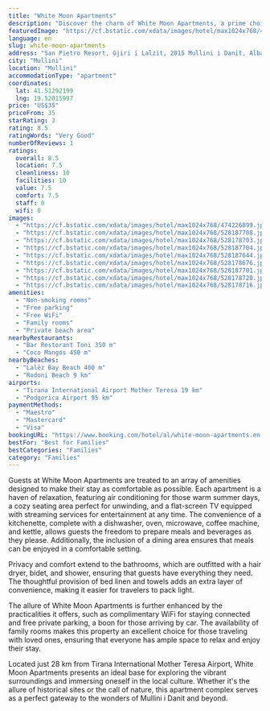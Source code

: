 ```yaml
---
title: "White Moon Apartments"
description: "Discover the charm of White Moon Apartments, a prime choice for travelers seeking comfort and convenience in Mullini i Danit."
featuredImage: "https://cf.bstatic.com/xdata/images/hotel/max1024x768/474226899.jpg?k=0afe5648b1d9a92612132618ebe5b3807c9cf075574d4fe272574d07c6d06cf4&o=&hp=1"
language: en
slug: white-moon-apartments
address: "San Pietro Resort, Gjiri i Lalzit, 2015 Mullini i Danit, Albania"
city: "Mullini"
location: "Mullini"
accommodationType: "apartment"
coordinates:
  lat: 41.51292199
  lng: 19.52015997
price: "US$35"
priceFrom: 35
starRating: 3
rating: 8.5
ratingWords: "Very Good"
numberOfReviews: 1
ratings:
  overall: 8.5
  location: 7.5
  cleanliness: 10
  facilities: 10
  value: 7.5
  comfort: 7.5
  staff: 0
  wifi: 0
images:
  - "https://cf.bstatic.com/xdata/images/hotel/max1024x768/474226899.jpg?k=0afe5648b1d9a92612132618ebe5b3807c9cf075574d4fe272574d07c6d06cf4&o=&hp=1"
  - "https://cf.bstatic.com/xdata/images/hotel/max1024x768/528187708.jpg?k=39a6201d7b6c304ebce4e98afe3664c6dd37a45dddc8d5b71f7a3f7de913ffa0&o=&hp=1"
  - "https://cf.bstatic.com/xdata/images/hotel/max1024x768/528178703.jpg?k=a77fda9274565e0c312b8428234a9d46cd0de9f68d573d428cf4f0b9d11ad948&o=&hp=1"
  - "https://cf.bstatic.com/xdata/images/hotel/max1024x768/528187704.jpg?k=a75e5a80e717cd44a53010c1c010ebfc220dcd9adaf14819b4ee250d545085c8&o=&hp=1"
  - "https://cf.bstatic.com/xdata/images/hotel/max1024x768/528187644.jpg?k=5507dafd6355ccb65bd89c65a8d5e5a1ef31ead4a25fd6203b2c36f2a10fd27f&o=&hp=1"
  - "https://cf.bstatic.com/xdata/images/hotel/max1024x768/528178676.jpg?k=330ff311fef96af42aaefc29c92415f2697ebc4ffdd0c6ca36cc73eb333a27ef&o=&hp=1"
  - "https://cf.bstatic.com/xdata/images/hotel/max1024x768/528187701.jpg?k=d881707236b000818086fb3821df961a624f4fe6a844788218ec2d8421d2eefe&o=&hp=1"
  - "https://cf.bstatic.com/xdata/images/hotel/max1024x768/528178720.jpg?k=f550f5d85ca2219d8a0af6351a74da0d562530bccfa94c985829a82046317b5f&o=&hp=1"
  - "https://cf.bstatic.com/xdata/images/hotel/max1024x768/528178716.jpg?k=2191a71cedd8e44482137f475bed763385e0d59000dde28eedcd8e14d2442d5d&o=&hp=1"
amenities:
  - "Non-smoking rooms"
  - "Free parking"
  - "Free WiFi"
  - "Family rooms"
  - "Private beach area"
nearbyRestaurants:
  - "Bar Restorant Toni 350 m"
  - "Coco Mangos 450 m"
nearbyBeaches:
  - "Lalëz Bay Beach 400 m"
  - "Rodoni Beach 9 km"
airports:
  - "Tirana International Airport Mother Teresa 19 km"
  - "Podgorica Airport 95 km"
paymentMethods:
  - "Maestro"
  - "Mastercard"
  - "Visa"
bookingURL: "https://www.booking.com/hotel/al/white-moon-apartments.en-gb.html?aid=8035640"
bestFor: "Best for Families"
bestCategories: "Families"
category: "Families"
---
```


Guests at White Moon Apartments are treated to an array of amenities designed to make their stay as comfortable as possible. Each apartment is a haven of relaxation, featuring air conditioning for those warm summer days, a cozy seating area perfect for unwinding, and a flat-screen TV equipped with streaming services for entertainment at any time. The convenience of a kitchenette, complete with a dishwasher, oven, microwave, coffee machine, and kettle, allows guests the freedom to prepare meals and beverages as they please. Additionally, the inclusion of a dining area ensures that meals can be enjoyed in a comfortable setting.

Privacy and comfort extend to the bathrooms, which are outfitted with a hair dryer, bidet, and shower, ensuring that guests have everything they need. The thoughtful provision of bed linen and towels adds an extra layer of convenience, making it easier for travelers to pack light.

The allure of White Moon Apartments is further enhanced by the practicalities it offers, such as complimentary WiFi for staying connected and free private parking, a boon for those arriving by car. The availability of family rooms makes this property an excellent choice for those traveling with loved ones, ensuring that everyone has ample space to relax and enjoy their stay.

Located just 28 km from Tirana International Mother Teresa Airport, White Moon Apartments presents an ideal base for exploring the vibrant surroundings and immersing oneself in the local culture. Whether it's the allure of historical sites or the call of nature, this apartment complex serves as a perfect gateway to the wonders of Mullini i Danit and beyond.